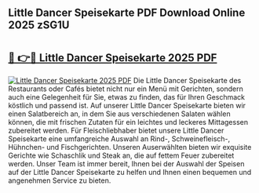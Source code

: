 ## Little Dancer Speisekarte PDF Download Online 2025 zSG1U

# <h2><a href="http://gcbhz3w.nevu.top/?p=Little+Dancer+Speisekarte">🔗 👉🔴 Little Dancer Speisekarte 2025 PDF</a></h2>

[![Little Dancer Speisekarte 2025 PDF](https://i.imgur.com/dBaPXMq.png)](http://gcbhz3w.nevu.top/?p=Little+Dancer+Speisekarte)
Die Little Dancer Speisekarte des Restaurants oder Cafés bietet nicht nur ein Menü mit Gerichten, sondern auch eine Gelegenheit für Sie, etwas zu finden, das für Ihren Geschmack köstlich und passend ist. Auf unserer Little Dancer Speisekarte bieten wir einen Salatbereich an, in dem Sie aus verschiedenen Salaten wählen können, die mit frischen Zutaten für ein leichtes und leckeres Mittagessen zubereitet werden. Für Fleischliebhaber bietet unsere Little Dancer Speisekarte eine umfangreiche Auswahl an Rind-, Schweinefleisch-, Hühnchen- und Fischgerichten. Unseren Auserwählten bieten wir exquisite Gerichte wie Schaschlik und Steak an, die auf fettem Feuer zubereitet werden. Unser Team ist immer bereit, Ihnen bei der Auswahl der Speisen auf der Little Dancer Speisekarte zu helfen und Ihnen einen bequemen und angenehmen Service zu bieten.
